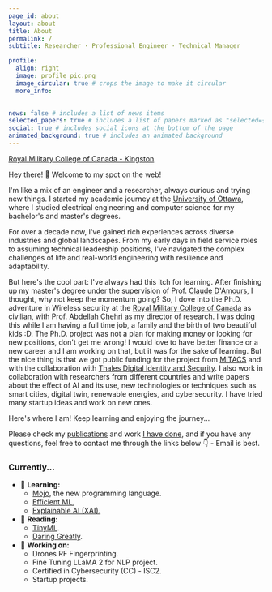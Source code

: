 ```yaml
---
page_id: about
layout: about
title: About
permalink: /
subtitle: Researcher · Professional Engineer · Technical Manager 

profile:
  align: right
  image: profile_pic.png
  image_circular: true # crops the image to make it circular
  more_info: 
  

news: false # includes a list of news items
selected_papers: true # includes a list of papers marked as "selected={true}"
social: true # includes social icons at the bottom of the page
animated_background: true # includes an animated background
---
```


[Royal Military College of Canada - Kingston](https://www.rmc-cmr.ca/en)



<p>
    Hey there! 👋 Welcome to my spot on the web!
</p>
<p>
    I'm like a mix of an engineer and a researcher, always curious and trying new things. I started my academic journey at the <a href="https://www.uottawa.ca/">University of Ottawa</a>, where I studied electrical engineering and computer science for my bachelor's and master's degrees.
</p>
<p>
    For over a decade now, I've gained rich experiences across diverse industries and global landscapes. From my early days in field service roles to assuming technical leadership positions, I've navigated the complex challenges of life and real-world engineering with resilience and adaptability.
</p>
<p>
    But here's the cool part: I've always had this itch for learning. After finishing up my master's degree under the supervision of Prof. <a href="https://www.eecs.uottawa.ca/~damours/\">Claude D'Amours</a>, I thought, why not keep the momentum going? So, I dove into the Ph.D. adventure in Wireless security at the <a href="https://www.rmc-cmr.ca/en">Royal Military College of Canada</a> as civilian, with Prof. <a href="https://www.chehri.com/\">Abdellah Chehri</a> as my director of research. I was doing this while I am having a full time job, a family and the birth of two beautiful kids :D. The Ph.D. project was not a plan for making money or looking for new positions, don't get me wrong! I would love to have better finance or a new career and I am working on that, but it was for the sake of learning. But the nice thing is that we got public funding for the project from <a href="https://www.mitacs.ca/\">MITACS</a> and with the collaboration with <a href="https://www.thalesgroup.com/en/markets/digital-identity-and-security/\">Thales Digital Identity and Security</a>. I also work in collaboration with researchers from different countries and write papers about the effect of AI and its use, new technologies or techniques such as smart cities, digital twin, renewable energies, and cybersecurity. I have tried many startup ideas and work on new ones.
</p>
<p>
    Here's where I am! Keep learning and enjoying the journey...
</p>
<p>
    Please check my <a href="/publications">publications</a> and work <a href="/cv">I have  done</a>, and if you have any questions, feel free to contact me through the links below 👇 - Email is best.
</p>
<h3>Currently...</h3>

<ul>
    <li>🧠 <strong>Learning:</strong>
        <ul>
            <li><a href="https://www.modular.com/">Mojo</a>, the new programming language.</li>
            <li><a href="https://hanlab.mit.edu/courses/2023-fall-65940">Efficient ML.</a></li>
            <li><a href="https://interpretable-ml-class.github.io/">Explainable AI (XAI).</a></li>
        </ul>
    </li>
    <li>📖 <strong>Reading:</strong>
        <ul>
            <li><a href="https://amzn.to/4bVJppu">TinyML</a>.</li>
            <li><a href="https://amzn.to/3Koe9Ue">Daring Greatly</a>.</li>
        </ul>
    </li>
    <li>🔬 <strong>Working on:</strong>
        <ul>
            <li>Drones RF Fingerprinting.</li>
            <li>Fine Tuning LLaMA 2 for NLP project.</li>
            <li>Certified in Cybersecurity (CC) - ISC2.</li>
            <li>Startup projects.</li>
        </ul>
    </li>
</ul>

